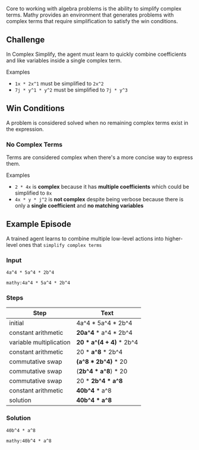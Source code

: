 Core to working with algebra problems is the ability to simplify complex terms. Mathy provides an environment that generates problems with complex terms that require simplification to satisfy the win conditions.

## Challenge

In Complex Simplify, the agent must learn to quickly combine coefficients and like variables inside a single complex term.

Examples

- `1x * 2x^1` must be simplified to `2x^2`
- `7j * y^1 * y^2` must be simplified to `7j * y^3`

## Win Conditions

A problem is considered solved when no remaining complex terms exist in the expression.

### No Complex Terms

Terms are considered complex when there's a more concise way to express them.

Examples

- `2 * 4x` is **complex** because it has **multiple coefficients** which could be simplified to `8x`
- `4x * y * j^2` is **not complex** despite being verbose because there is only a **single coefficient** and **no matching variables**

## Example Episode

A trained agent learns to combine multiple low-level actions into higher-level ones that `simplify complex terms`

### Input

`4a^4 * 5a^4 * 2b^4`

`mathy:4a^4 * 5a^4 * 2b^4`

### Steps

| Step                    | Text                        |
| ----------------------- | --------------------------- |
| initial                 | 4a^4 \* 5a^4 \* 2b^4        |
| constant arithmetic     | **20a^4** \* a^4 \* 2b^4    |
| variable multiplication | **20 \* a^(4 + 4)** \* 2b^4 |
| constant arithmetic     | 20 \* **a^8** \* 2b^4       |
| commutative swap        | **(a^8 \* 2b^4)** \* 20     |
| commutative swap        | (**2b^4 \* a^8**) \* 20     |
| commutative swap        | 20 \* **2b^4 \* a^8**       |
| constant arithmetic     | **40b^4** \* a^8            |
| solution                | **40b^4 \* a^8**            |

### Solution

`40b^4 * a^8`

`mathy:40b^4 * a^8`
